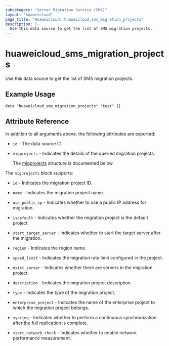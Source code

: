 ```yaml
---
subcategory: "Server Migration Service (SMS)"
layout: "huaweicloud"
page_title: "HuaweiCloud: huaweicloud_sms_migration_projects"
description: |-
  Use this data source to get the list of SMS migration projects.
---
```


# huaweicloud_sms_migration_projects

Use this data source to get the list of SMS migration projects.

## Example Usage

```hcl
data "huaweicloud_sms_migration_projects" "test" {}
```

## Attribute Reference

In addition to all arguments above, the following attributes are exported:

* `id` - The data source ID.

* `migprojects` - Indicates the details of the queried migration projects.

  The [migprojects](#migprojects_struct) structure is documented below.

<a name="migprojects_struct"></a>
The `migprojects` block supports:

* `id` - Indicates the migration project ID.

* `name` - Indicates the migration project name.

* `use_public_ip` - Indicates whether to use a public IP address for migration.

* `isdefault` - Indicates whether the migration project is the default project.

* `start_target_server` - Indicates whether to start the target server after the migration.

* `region` - Indicates the region name.

* `speed_limit` - Indicates the migration rate limit configured in the project.

* `exist_server` - Indicates whether there are servers in the migration project.

* `description` - Indicates the migration project description.

* `type` - Indicates the type of the migration project.

* `enterprise_project` - Indicates the name of the enterprise project to which the migration project belongs.

* `syncing` - Indicates whether to perform a continuous synchronization after the full replication is complete.

* `start_network_check` - Indicates whether to enable network performance measurement.
